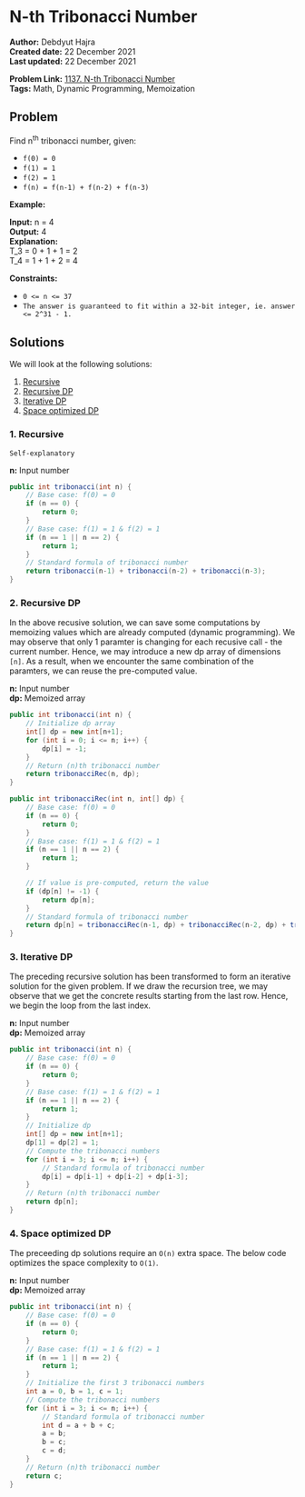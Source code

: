
# N-th Tribonacci Number
**Author:** Debdyut Hajra <br/>
**Created date:** 22 December 2021 <br/>
**Last updated:** 22 December 2021 <br/>

**Problem Link:** [1137. N-th Tribonacci Number](https://leetcode.com/problems/n-th-tribonacci-number/) <br/>
**Tags:** Math, Dynamic Programming, Memoization

## Problem

Find n<sup>th</sup> tribonacci number, given:
- `f(0) = 0`
- `f(1) = 1`
- `f(2) = 1`
- `f(n) = f(n-1) + f(n-2) + f(n-3)`

**Example:**

**Input:** n = 4 <br/>
**Output:** 4 <br/>
**Explanation:** <br/>
T_3 = 0 + 1 + 1 = 2 <br/>
T_4 = 1 + 1 + 2 = 4

**Constraints:**

- `0 <= n <= 37`
- `The answer is guaranteed to fit within a 32-bit integer, ie. answer <= 2^31 - 1.`

## Solutions

We will look at the following solutions:
1. [Recursive](#1-recursive)
2. [Recursive DP](#2-recursive-dp)
3. [Iterative DP](#3-iterative-dp)
4. [Space optimized DP](#4-space-optimized-dp)

### 1. Recursive
`Self-explanatory`

**n:** Input number <br/>

```java
public int tribonacci(int n) {
    // Base case: f(0) = 0
    if (n == 0) {
        return 0;
    }
    // Base case: f(1) = 1 & f(2) = 1
    if (n == 1 || n == 2) {
        return 1;
    }      
    // Standard formula of tribonacci number  
    return tribonacci(n-1) + tribonacci(n-2) + tribonacci(n-3);
}
```
### 2. Recursive DP
In the above recusive solution, we can save some computations by memoizing values which are already computed (dynamic programming). We may observe that only 1 paramter is changing for each recusive call - the current number. Hence, we may introduce a new dp array of dimensions `[n]`. As a result, when we encounter the same combination of the paramters, we can reuse the pre-computed value. 

**n:** Input number <br/>
**dp:** Memoized array <br/>
```java
public int tribonacci(int n) {
    // Initialize dp array
    int[] dp = new int[n+1];
    for (int i = 0; i <= n; i++) {
        dp[i] = -1;
    }
    // Return (n)th tribonacci number
    return tribonacciRec(n, dp);
}

public int tribonacciRec(int n, int[] dp) {
    // Base case: f(0) = 0
    if (n == 0) {
        return 0;
    }
    // Base case: f(1) = 1 & f(2) = 1
    if (n == 1 || n == 2) {
        return 1;
    }        

    // If value is pre-computed, return the value
    if (dp[n] != -1) {
        return dp[n];
    }        
    // Standard formula of tribonacci number  
    return dp[n] = tribonacciRec(n-1, dp) + tribonacciRec(n-2, dp) + tribonacciRec(n-3, dp);
}
```
### 3. Iterative DP
The preceding recursive solution has been transformed to form an iterative solution for the given problem. If we draw the recursion tree, we may observe that we get the concrete results starting from the last row. Hence, we begin the loop from the last index. 

**n:** Input number <br/>
**dp:** Memoized array <br/>

```java
public int tribonacci(int n) {
    // Base case: f(0) = 0
    if (n == 0) {
        return 0;
    }
    // Base case: f(1) = 1 & f(2) = 1
    if (n == 1 || n == 2) {
        return 1;
    }
    // Initialize dp
    int[] dp = new int[n+1];
    dp[1] = dp[2] = 1;
    // Compute the tribonacci numbers
    for (int i = 3; i <= n; i++) {
        // Standard formula of tribonacci number
        dp[i] = dp[i-1] + dp[i-2] + dp[i-3];
    }
    // Return (n)th tribonacci number
    return dp[n];
}
```
### 4. Space optimized DP
The preceeding dp solutions require an `O(n)` extra space. The below code optimizes the space complexity to `O(1)`.

**n:** Input number <br/>
**dp:** Memoized array <br/>
```java
public int tribonacci(int n) {
    // Base case: f(0) = 0
    if (n == 0) {
        return 0;
    }
    // Base case: f(1) = 1 & f(2) = 1
    if (n == 1 || n == 2) {
        return 1;
    }
    // Initialize the first 3 tribonacci numbers
    int a = 0, b = 1, c = 1;      
    // Compute the tribonacci numbers  
    for (int i = 3; i <= n; i++) {
        // Standard formula of tribonacci number
        int d = a + b + c;
        a = b;
        b = c;
        c = d;
    }
    // Return (n)th tribonacci number
    return c;
}
```